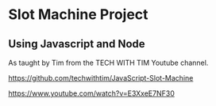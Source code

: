 # Slot Machine Project
## Using Javascript and Node

As taught by Tim from the TECH WITH TIM Youtube channel.

https://github.com/techwithtim/JavaScript-Slot-Machine

https://www.youtube.com/watch?v=E3XxeE7NF30